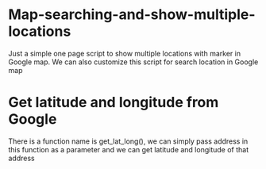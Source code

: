 # Map-searching-and-show-multiple-locations
Just a simple one page script to show multiple locations with marker in Google map. We can also customize this script for search location in Google map


# Get latitude and longitude from Google 
There is a function name is get_lat_long(), we can simply pass address in this function as a parameter and we can get latitude and longitude of that address
